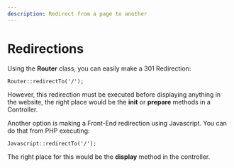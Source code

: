 ```yaml
---
description: Redirect from a page to another
---
```


# Redirections

Using the **Router** class, you can easily make a 301 Redirection:

```
Router::redirectTo('/');
```

However, this redirection must be executed before displaying anything in the website, the right place would be the **init** or **prepare** methods in a Controller.

Another option is making a Front-End redirection using Javascript. You can do that from PHP executing:

```
Javascript::redirectTo('/');
```

The right place for this would be the **display** method in the controller.
